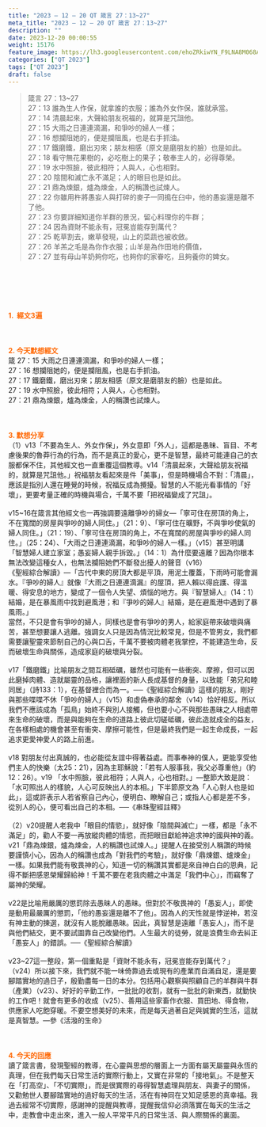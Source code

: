 ```yaml
---
title: "2023 – 12 – 20 QT 箴言 27：13~27"
meta_title: "2023 – 12 – 20 QT 箴言 27：13~27"
description: ""
date: 2023-12-20 00:00:55
weight: 15176
feature_image: https://lh3.googleusercontent.com/ehoZRkiwYN_F9LNA8M068AYxt73EavCZno-PD1cJRuf5BbSkQVUWr3gNEbt5kSs28Pb_Elg17kSrtf9ybWvojWoMV6I4tPM3vGRGDq6GkKkPdL2Gut4QAIw4-uykKUAtNiKgQKntvsU=w800
categories: ["QT 2023"]
tags: ["QT 2023"]
draft: false
---
```


<blockquote>箴言 27：13~27<br />
27：13 誰為生人作保，就拿誰的衣服；誰為外女作保，誰就承當。<br />
27：14 清晨起來，大聲給朋友祝福的，就算是咒詛他。<br />
27：15 大雨之日連連滴漏，和爭吵的婦人一樣；<br />
27：16 想攔阻她的，便是攔阻風，也是右手抓油。<br />
27：17 鐵磨鐵，磨出刃來；朋友相感（原文是磨朋友的臉）也是如此。<br />
27：18 看守無花果樹的，必吃樹上的果子；敬奉主人的，必得尊榮。<br />
27：19 水中照臉，彼此相符；人與人，心也相對。<br />
27：20 陰間和滅亡永不滿足；人的眼目也是如此。<br />
27：21 鼎為煉銀，爐為煉金，人的稱讚也試煉人。<br />
27：22 你雖用杵將愚妄人與打碎的麥子一同搗在臼中，他的愚妄還是離不了他。<br />
27：23 你要詳細知道你羊群的景況，留心料理你的牛群；<br />
27：24 因為資財不能永有，冠冕豈能存到萬代？<br />
27：25 乾草割去，嫩草發現，山上的菜蔬也被收斂。<br />
27：26 羊羔之毛是為你作衣服；山羊是為作田地的價值，<br />
27：27 並有母山羊奶夠你吃，也夠你的家眷吃，且夠養你的婢女。</blockquote><br />
&nbsp;<br />
<br />
&nbsp;<br />
<br />
<span style="color: #ff6600;"><strong>1.  經文3遍</strong></span><br />
<br />
&nbsp;<br />
<br />
<span style="color: #ff6600;"><strong>2. 今天默想經文<br />
</strong></span>箴 27：15 大雨之日連連滴漏，和爭吵的婦人一樣；<br />
27：16 想攔阻她的，便是攔阻風，也是右手抓油。<br />
27：17 鐵磨鐵，磨出刃來；朋友相感（原文是磨朋友的臉）也是如此。<br />
27：19 水中照臉，彼此相符；人與人，心也相對。<br />
27：21 鼎為煉銀，爐為煉金，人的稱讚也試煉人。<br />
<br />
&nbsp;<br />
<br />
<strong><span style="color: #ff6600;">3. 默想分享<br />
</span></strong>（1）v13「不要為生人、外女作保」，外女意即「外人」，這都是愚昧、盲目、不考慮後果的魯莽行為的行為，而不是真正的愛心，更不是智慧，最終可能連自己的衣服都保不住，其他經文也一直重覆這個教導。v14「清晨起來，大聲給朋友祝福的，就算是咒詛他。」祝福朋友看起來是件「美事」，但是時機場合不對：「清晨」，應該是指別人還在睡覺的時候，祝福反成為攪擾。智慧的人不能光看事情的「好壞」，更要考量正確的時機與場合，千萬不要「把祝福變成了咒詛」。<br />
<br />
v15~16在箴言其他經文也一再強調要遠離爭吵的婦女—「寧可住在房頂的角上，不在寬闊的房屋與爭吵的婦人同住。」（21：9）、「寧可住在曠野，不與爭吵使氣的婦人同住。」（21：19）、「寧可住在房頂的角上，不在寬闊的房屋與爭吵的婦人同住。」（25：24）、「大雨之日連連滴漏，和爭吵的婦人一樣。」（v15）甚至明講「智慧婦人建立家室；愚妄婦人親手拆毀。」（14：1）為什麼要遠離？因為你根本無法改變這種女人，也無法攔阻她們不斷發出擾人的聲音（v16）<br />
《聖經綜合解讀》—「古代中東的房頂大都是平頂，用泥土覆蓋，下雨時可能會漏水。『爭吵的婦人』就像『大雨之日連連滴漏』的屋頂，把人賴以得庇護、得溫暖、得安息的地方，變成了一個令人失望、煩惱的地方。與『智慧婦人』（14：1）結婚，是在暴風雨中找到避風港；和『爭吵的婦人』結婚，是在避風港中遇到了暴風雨。」<br />
當然，不只是會有爭吵的婦人，同樣也是會有爭吵的男人，給家庭帶來破壞與痛苦，甚至想要讓人逃離。強調女人只是因為情況比較常見，但是不管男女，我們都需要讓聖靈來節制自己的心與口舌，千萬不要被肉體老我掌控，不能建造生命，反而破壞生命與關係，造成家庭的破壞與分裂。<br />
<br />
v17「鐵磨鐵」比喻朋友之間互相砥礪，雖然也可能有一些衝突、摩擦，但可以因此磨掉肉體、造就屬靈的品格，讓裡面的新人長成基督的身量，以致能「弟兄和睦同居」（詩133：1），在基督裡合而為一。──《聖經綜合解讀》這樣的朋友，剛好與那些喋喋不休「爭吵的婦人」（v15）和虛偽奉承的鄰舍（v14）恰好相反。所以我們不應該成為「孤鳥」始終不與別人接觸，但也要小心不與那些愚昧之人相處帶來生命的破壞，而是與能夠在生命的道路上彼此切磋砥礪，彼此造就成全的益友，在各樣相處的機會甚至有衝突、摩擦可能性，但是最終我們是一起生命成長，一起追求更愛神愛人的路上前進。<br />
<br />
v18 對朋友付出真誠的，也必能從友誼中得著益處。而事奉神的僕人，更能享受他們主人的快樂（太25：21），因為主耶穌說：「若有人服事我，我父必尊重他」（約12：26）。v19 「水中照臉，彼此相符；人與人，心也相對。」—整節大致是說：「水可照出人的樣貌，人心可反映出人的本相。」下半節原文為「人心對人也是如此」，這或許表示人若省察自己內心，便明白、瞭解自己；或指人心都是差不多，從別人的心，便可看出自己的本相。──《串珠聖經註釋》<br />
<br />
（2）v20提醒人老我中「眼目的情慾」，就好像「陰間與滅亡」一樣，都是「永不滿足」的，勸人不要一再放縱肉體的情慾，而把眼目獻給神追求神的國與神的義。v21「鼎為煉銀，爐為煉金，人的稱讚也試煉人。」提醒人在接受別人稱讚的時候要謹慎小心，因為人的稱讚也成為「對我們的考驗」，就好像「鼎煉銀、爐煉金」一樣。如果我們能有敬畏神的心，知道一切的稱讚其實都是來自神白白的恩典，記得不斷把感恩榮耀歸給神！千萬不要在老我肉體之中滿足「我們中心」，而竊奪了屬神的榮耀。<br />
<br />
v22是比喻用嚴厲的懲罰除去愚昧人的愚昧。但對於不敬畏神的「愚妄人」，即使是動用最嚴厲的懲罰，「他的愚妄還是離不了他」。因為人的天性就是悖逆神，若沒有神主動的揀選，就沒有人能脫離愚昧。因此，真智慧是遠離「愚妄人」，而不是與他們結交，更不要試圖靠自己改變他們。人生最大的徒勞，就是浪費生命去糾正「愚妄人」的錯誤。──《聖經綜合解讀》<br />
<br />
v23~27這一整段，第一個重點是「資財不能永有，冠冕豈能存到萬代？」 （v24）所以接下來，我們就不能一味倚靠過去或現有的產業而自滿自足，還是要腳踏實地的過日子，殷勤盡每一日的本分。包括用心觀察與照顧自己的羊群與牛群（產業）（v23）、好好的辛勤工作，一批批的收割，就有一批批的新東西，就勤快的工作吧！就會有更多的收成（v25）、善用這些家畜作衣服、買田地、得食物，供應家人吃飽穿暖。不要空想美好的未來，而是每天過著自足與誠實的生活，這就是真智慧。—參《活潑的生命》<br />
<br />
&nbsp;<br />
<br />
<strong style="font-size: inherit;"><span style="color: #ff6600;">4. 今天的回應<br />
</span></strong>讀了箴言書，發現聖經的教導，在心靈與思想的層面上一方面有屬天屬靈與永恆的真理，但在我們每天日常生活的實際行動上，又實在非常的「接地氣」。不是整天在「打高空」、「不切實際」，而是很實際的尋得智慧處理與朋友、與妻子的關係，又勸勉世人要腳踏實地的過好每天的生活，活在有神同在又知足感恩的真幸福。我過去經常不切實際，感謝神的提醒與教導，提醒我信仰必須落實在每天的生活之中，走教會中走出來，進入一般人平常平凡的日常生活、與人際關係的裏面。<br />
<br />
&nbsp;<br />
<br />
<audio style="display: none;" controls="controls"></audio><br />
<br />
<audio style="display: none;" controls="controls"></audio><br />
<br />
<audio style="display: none;" controls="controls"></audio><br />
<br />
<audio style="display: none;" controls="controls"></audio><br />
<br />
<audio style="display: none;" controls="controls"></audio>
        